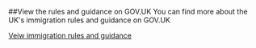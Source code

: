 ##View the rules and guidance on GOV.UK 
You can find more about the UK's immigration rules and guidance on GOV.UK

[Veiw immigration rules and guidance](https://www.gov.uk/)